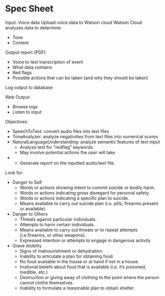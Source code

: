 # Spec Sheet

Input: Voice data
Upload voice data to Watson cloud
Watson Cloud analyzes data to determine:
* Tone
* Content

Output report (PDF)
* Voice to text transcription of event
* What data contains
* Red flags
* Possible actions that can be taken (and why they should be taken)

Log output to database


Web Output
* Browse logs
* Listen to input


Objectives:
* SpeechToText: convert audio files into text files
* ToneAnalyzer: analyze negativities from text files into numerical scores
* NaturalLanguageUnderstanding: analyze semantic features of text input
    - Analyze text for "redflag" keywords
    - May involve potential actions the user will take
* * Generate report on the inputted audio/text file.


Look for:
* Danger to Self
  * Words or actions showing intent to commit suicide or bodily harm.
  * Words or actions indicating gross disregard for personal safety.
  * Words or actions indicating a specific plan to suicide.
  * Means available to carry out suicide plan (i.e. pills, firearms present or
available).
* Danger to Others
  * Threats against particular individuals.
  * Attempts to harm certain individuals.
  * Means available to carry out threats or to repeat attempts (i.e.firearms, or other weapons).
  * Expressed intention or attempts to engage in dangerous activity
* Grave disiblity
  * Signs of malnourishment or dehydration.
  * Inability to articulate a plan for obtaining food.
  * No food available in the house or at hand if not in a house.
  * Irrational beliefs about food that is available (i.e. it’s poisoned, inedible, etc.)
  * Destruction or giving away of clothing to the point where the person cannot clothe themselves.
  * Inability to formulate a reasonable plan to obtain shelter.
